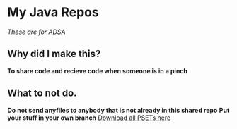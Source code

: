 # My Java Repos
*These are for ADSA*
## Why did I make this?
**To share code and recieve code when someone is in a pinch**
## What to not do.
**Do not send anyfiles to anybody that is not already in this shared repo**
**Put your stuff in your own branch**
[Download all PSETs here](https://github.com/susw12/javaRepos/archive/master.zip)
